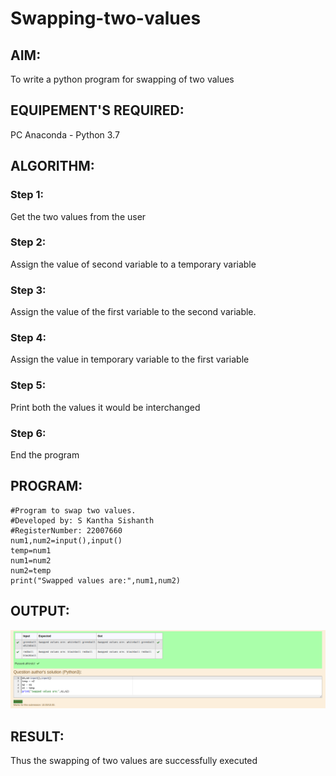 # Swapping-two-values

## AIM:
To write a python program for swapping of two values

## EQUIPEMENT'S REQUIRED: 
PC
Anaconda - Python 3.7

## ALGORITHM: 
### Step 1:
Get the two values from the user
### Step 2: 
Assign the value of second variable to a temporary variable 
### Step 3: 
Assign the value of the first variable to the second variable.
### Step 4:  
Assign the value in temporary variable to the first variable
### Step 5: 
Print both the values it would be interchanged
### Step 6: 
End the program

## PROGRAM:
```
#Program to swap two values.
#Developed by: S Kantha Sishanth
#RegisterNumber: 22007660
num1,num2=input(),input()
temp=num1
num1=num2
num2=temp
print("Swapped values are:",num1,num2)
```
## OUTPUT:
!['output'](/SwappingImage.png)

## RESULT:
Thus the swapping of two values are successfully executed



